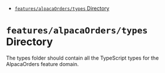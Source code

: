 <!-- START doctoc generated TOC please keep comment here to allow auto update -->
<!-- DON'T EDIT THIS SECTION, INSTEAD RE-RUN doctoc TO UPDATE -->

- [`features/alpacaOrders/types` Directory](#featuresalpacaorderstypes-directory)

<!-- END doctoc generated TOC please keep comment here to allow auto update -->

# `features/alpacaOrders/types` Directory

The types folder should contain all the TypeScript types for the AlpacaOrders feature domain.
